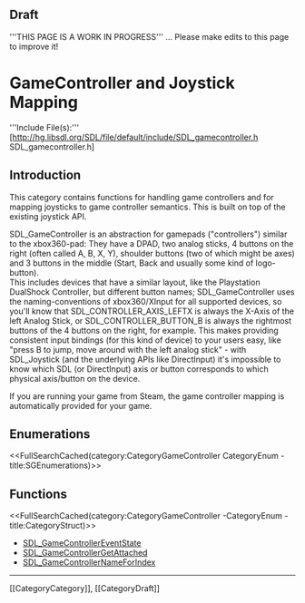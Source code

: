 
## Draft

'''THIS PAGE IS A WORK IN PROGRESS''' ... Please make edits to this page to improve it!


# GameController and Joystick Mapping

'''Include File(s):''' [http://hg.libsdl.org/SDL/file/default/include/SDL_gamecontroller.h SDL_gamecontroller.h]





## Introduction

This category contains functions for handling game controllers and for mapping joysticks to game controller semantics. This is built on top of the existing joystick API.

SDL_GameController is an abstraction for gamepads ("controllers") similar to the  xbox360-pad: They have a DPAD, two analog sticks, 4 buttons on the right (often called A, B, X, Y), shoulder buttons (two of which might be axes) and 3 buttons in the middle (Start, Back and usually some kind of logo-button).<br/>
This includes devices that have a similar layout, like the Playstation DualShock Controller, but different button names; SDL_GameController uses the naming-conventions of xbox360/XInput for all supported devices, so you'll know that SDL_CONTROLLER_AXIS_LEFTX is always the X-Axis of the left Analog Stick, or SDL_CONTROLLER_BUTTON_B is always the rightmost buttons of the 4 buttons on the right, for example.
This makes providing consistent input bindings (for this kind of device) to your users easy, like "press B to jump, move around with the left analog stick" - with SDL_Joystick (and the underlying APIs like DirectInput) it's impossible to know which SDL (or DirectInput) axis or button corresponds to which physical axis/button on the device.

If you are running your game from Steam, the game controller mapping is automatically provided for your game.

## Enumerations
<<FullSearchCached(category:CategoryGameController CategoryEnum -title:SGEnumerations)>>


<!-- #== Structures == -->
<!-- #<<FullSearchCached(category:CategoryGameController CategoryStruct -title:SGStructures)>> -->


## Functions
<<FullSearchCached(category:CategoryGameController -CategoryEnum -title:CategoryStruct)>>

<!-- BEGIN CATEGORY LIST -->
- [SDL_GameControllerEventState](SDL_GameControllerEventState)
- [SDL_GameControllerGetAttached](SDL_GameControllerGetAttached)
- [SDL_GameControllerNameForIndex](SDL_GameControllerNameForIndex)
<!-- END CATEGORY LIST -->
----
[[CategoryCategory]], [[CategoryDraft]]
